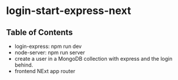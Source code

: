 # login-start-express-next
## Table of Contents
- login-express: npm run dev
- node-server: npm run server
- create a user in a MongoDB collection with express and the login behind.
- frontend NExt app router

